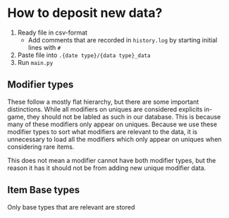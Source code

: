 # How to deposit new data?

1. Ready file in csv-format
   - Add comments that are recorded in `history.log` by starting initial lines with `#`
2. Paste file into `.{date type}/{data type}_data`
3. Run `main.py`

## Modifier types

These follow a mostly flat hierarchy, but there are some important distinctions. While all modifiers on uniques are considered explicits in-game, they should not be labled as such in our database. This is because many of these modifiers only appear on uniques. Because we use these modifier types to sort what modifiers are relevant to the data, it is unnecessary to load all the modifiers which only appear on uniques when considering rare items.

This does not mean a modifier cannot have both modifier types, but the reason it has it should not be from adding new unique modifier data.

## Item Base types

Only base types that are relevant are stored
